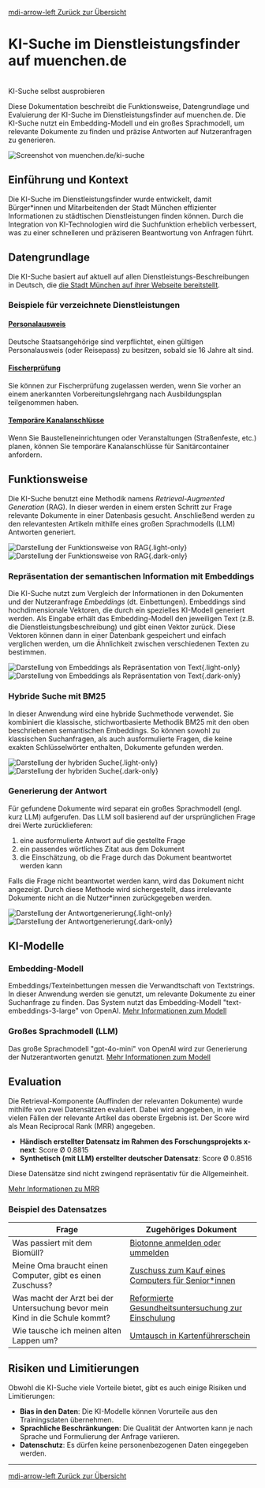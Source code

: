 [<v-icon>mdi-arrow-left</v-icon> Zurück zur Übersicht](/ki-systeme/index.md)

# KI-Suche im Dienstleistungsfinder auf muenchen.de

<br/>

<v-btn prepend-icon="mdi-open-in-new" href="https://muenchen.de/ki-suche" target="_blank" variant="tonal" block size="large" rounded="xl">
    KI-Suche selbst ausprobieren
</v-btn>

Diese Dokumentation beschreibt die Funktionsweise, Datengrundlage und Evaluierung der KI-Suche im Dienstleistungsfinder auf muenchen.de.
Die KI-Suche nutzt ein Embedding-Modell und ein großes Sprachmodell, um relevante Dokumente zu finden und präzise Antworten auf Nutzeranfragen zu generieren.

![Screenshot von muenchen.de/ki-suche](/img/dlf_screenshot_muenchen-de.png)

## Einführung und Kontext

Die KI-Suche im Dienstleistungsfinder wurde entwickelt, damit Bürger\*innen und Mitarbeitenden der Stadt München effizienter Informationen zu städtischen Dienstleistungen finden können.
Durch die Integration von KI-Technologien wird die Suchfunktion erheblich verbessert, was zu einer schnelleren und präziseren Beantwortung von Anfragen führt.

## Datengrundlage

Die KI-Suche basiert auf aktuell auf allen Dienstleistungs-Beschreibungen in Deutsch, die [die Stadt München auf ihrer Webseite bereitstellt](https://stadt.muenchen.de/service/).

### Beispiele für verzeichnete Dienstleistungen

#### [Personalausweis](https://stadt.muenchen.de/service/info/personalausweis/1063441/n0/)

Deutsche Staatsangehörige sind verpflichtet, einen gültigen Personalausweis (oder Reisepass) zu besitzen, sobald sie 16 Jahre alt sind.

#### [Fischerprüfung](https://stadt.muenchen.de/service/info/zustaendiges-amt-fuer-muenchen/1081175/)

Sie können zur Fischerprüfung zugelassen werden, wenn Sie vorher an einem anerkannten Vorbereitungslehrgang nach Ausbildungsplan teilgenommen haben.

#### [Temporäre Kanalanschlüsse](https://stadt.muenchen.de/service/info/temporaere-kanalanschluesse/10435214/n0/)

Wenn Sie Baustelleneinrichtungen oder Veranstaltungen (Straßenfeste, etc.) planen, können Sie temporäre Kanalanschlüsse für Sanitärcontainer anfordern.

## Funktionsweise

Die KI-Suche benutzt eine Methodik namens _Retrieval-Augmented Generation_ (RAG).
In dieser werden in einem ersten Schritt zur Frage relevante Dokumente in einer Datenbasis gesucht.
Anschließend werden zu den relevantesten Artikeln mithilfe eines großen Sprachmodells (LLM) Antworten generiert.

![Darstellung der Funktionsweise von RAG](/img/dlf_rag.png){.light-only}
![Darstellung der Funktionsweise von RAG](/img/dlf_rag_dark.png){.dark-only}

### Repräsentation der semantischen Information mit Embeddings

Die KI-Suche nutzt zum Vergleich der Informationen in den Dokumenten und der Nutzeranfrage _Embeddings_ (dt. Einbettungen).
Embeddings sind hochdimensionale Vektoren, die durch ein spezielles KI-Modell generiert werden.
Als Eingabe erhält das Embedding-Modell den jeweiligen Text (z.B. die Dienstleistungsbeschreibung) und gibt einen Vektor zurück.
Diese Vektoren können dann in einer Datenbank gespeichert und einfach verglichen werden, um die Ähnlichkeit zwischen verschiedenen Texten zu bestimmen.

![Darstellung von Embeddings als Repräsentation von Text](/img/dlf_embeddings.png){.light-only}
![Darstellung von Embeddings als Repräsentation von Text](/img/dlf_embeddings_dark.png){.dark-only}

### Hybride Suche mit BM25

In dieser Anwendung wird eine hybride Suchmethode verwendet.
Sie kombiniert die klassische, stichwortbasierte Methodik BM25 mit den oben beschriebenen semantischen Embeddings.
So können sowohl zu klassischen Suchanfragen, als auch ausformulierte Fragen, die keine exakten Schlüsselwörter enthalten, Dokumente gefunden werden.

![Darstellung der hybriden Suche](/img/dlf_hybrid_search.png){.light-only}
![Darstellung der hybriden Suche](/img/dlf_hybrid_search_dark.png){.dark-only}

### Generierung der Antwort

Für gefundene Dokumente wird separat ein großes Sprachmodell (engl. kurz LLM) aufgerufen.
Das LLM soll basierend auf der ursprünglichen Frage drei Werte zurücklieferen:

1. eine ausformulierte Antwort auf die gestellte Frage
2. ein passendes wörtliches Zitat aus dem Dokument
3. die Einschätzung, ob die Frage durch das Dokument beantwortet werden kann

Falls die Frage nicht beantwortet werden kann, wird das Dokument nicht angezeigt.
Durch diese Methode wird sichergestellt, dass irrelevante Dokumente nicht an die Nutzer\*innen zurückgegeben werden.

![Darstellung der Antwortgenerierung](/img/dlf_answer_generation.png){.light-only}
![Darstellung der Antwortgenerierung](/img/dlf_answer_generation_dark.png){.dark-only}

## KI-Modelle

### Embedding-Modell

Embeddings/Texteinbettungen messen die Verwandtschaft von Textstrings.
In dieser Anwendung werden sie genutzt, um relevante Dokumente zu einer Suchanfrage zu finden.
Das System nutzt das Embedding-Modell "text-embeddings-3-large" von OpenAI.
[Mehr Informationen zum Modell](https://platform.openai.com/docs/guides/embeddings/embedding-models)

### Großes Sprachmodell (LLM)

Das große Sprachmodell "gpt-4o-mini" von OpenAI wird zur Generierung der Nutzerantworten genutzt.
[Mehr Informationen zum Modell](https://openai.com/index/gpt-4o-mini-advancing-cost-efficient-intelligence/)

## Evaluation

Die Retrieval-Komponente (Auffinden der relevanten Dokumente) wurde mithilfe von zwei Datensätzen evaluiert. Dabei wird angegeben, in wie vielen Fällen der relevante Artikel das oberste Ergebnis ist. Der Score wird als Mean Reciprocal Rank (MRR) angegeben.

- **Händisch erstellter Datensatz im Rahmen des Forschungsprojekts x-next**: Score Ø 0.8815
- **Synthetisch (mit LLM) erstellter deutscher Datensatz**: Score Ø 0.8516

Diese Datensätze sind nicht zwingend repräsentativ für die Allgemeinheit.

[Mehr Informationen zu MRR](https://en.wikipedia.org/wiki/Mean_reciprocal_rank)

### Beispiel des Datensatzes

| Frage                                                                        | Zugehöriges Dokument                                                                                                                                           |
| ---------------------------------------------------------------------------- | -------------------------------------------------------------------------------------------------------------------------------------------------------------- |
| Was passiert mit dem Biomüll?                                                | [Biotonne anmelden oder ummelden](https://stadt.muenchen.de/service/info/abfallwirtschaftsbetrieb-muenchen-awm/1072210/)                                       |
| Meine Oma braucht einen Computer, gibt es einen Zuschuss?                    | [Zuschuss zum Kauf eines Computers für Senior\*innen](https://stadt.muenchen.de/service/info/zuschuss-zum-kauf-eines-computers-fuer-senior-innen/10309310/n0/) |
| Was macht der Arzt bei der Untersuchung bevor mein Kind in die Schule kommt? | [Reformierte Gesundheitsuntersuchung zur Einschulung](https://stadt.muenchen.de/service/info/sg-schulgesundheit/10278765/)                                     |
| Wie tausche ich meinen alten Lappen um?                                      | [Umtausch in Kartenführerschein](https://stadt.muenchen.de/service/info/hauptabteilung-ii-fahrzeugzulassungs-und-fahrerlaubnisbehoerde/1064289/)               |

## Risiken und Limitierungen

Obwohl die KI-Suche viele Vorteile bietet, gibt es auch einige Risiken und Limitierungen:

- **Bias in den Daten**: Die KI-Modelle können Vorurteile aus den Trainingsdaten übernehmen.
- **Sprachliche Beschränkungen**: Die Qualität der Antworten kann je nach Sprache und Formulierung der Anfrage variieren.
- **Datenschutz**: Es dürfen keine personenbezogenen Daten eingegeben werden.

---

[<v-icon>mdi-arrow-left</v-icon> Zurück zur Übersicht](/ki-systeme/index.md)
